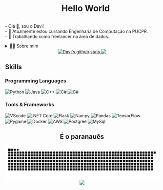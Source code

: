 <!DOCTYPE html>
<html lang="pt-BR">
<head>
    <meta charset="UTF-8">
    <meta name="viewport" content="width=device-width, initial-scale=1.0">
</head>
<body>

<!--título-->
<div id="user-content-toc">
    <ul align="center">
        <summary><h1 style="display: inline-block;">Hello World</h1></summary>
    </ul>
</div>

<!-- Presentation -->
<p>
    - Olá 👋, sou o Davi!<br>
    - 🌱 Atualmente estou cursando Engenharia de Computação na PUCPR.<br>
    - 🔭 Trabalhando como freelancer na área de dados.
</p>

<!-- Dropdown -->
<details>
    <summary>👨‍💻 Sobre mim</summary>
    <p>
        - 💬 Tenho 25 anos e atualmente moro em Curitiba. Tenho conhecimento com Python, Java e C++.<br>
        - ⚡ Gosto bastante de programar, jogar jogos virtuais e assistir filmes e séries.
    </p>
</details>

<!-- Links -->
<!--<a href="https://br.linkedin.com/in/davi-augusto-0633b91a2">-->
<!--<img src="https://img.shields.io/badge/LinkedIn-0077B5?style=for-the-badge&logo=linkedin&logoColor=white" alt="LinkedIn">-->
</a>

<!-- GithubStats -->
<div>
    <div align="center">
        <a href="https://github.com/davi-augusto-cardoso/github-readme-stats">
            <img align="center" src="https://github-readme-stats.vercel.app/api?username=davi-augusto-cardoso&show_icons=true&theme=white" alt="Davi's github stats" />
        </a>
        <a href="https://github.com/davi-augusto-cardoso/github-readme-stats">
            <img align="center" src="https://github-readme-stats.vercel.app/api/top-langs/?username=davi-augusto-cardoso&layout=compact&theme=white&hide_border=false" />
        </a>
    </div>
</div>


<!-- Portfolio -->

## Skills
<!-- Skills: Programming Languages -->
<div style="flex-basis: 48%;">
    <h3>Programming Languages</h3>
    <img align="center" alt="Python" height="30" width="40" src="https://cdn.jsdelivr.net/gh/devicons/devicon@latest/icons/python/python-original-wordmark.svg" />
    <img align="center" alt="Java" height="30" width="40" src="https://cdn.jsdelivr.net/gh/devicons/devicon@latest/icons/java/java-original.svg" />
    <img align="center" alt="C++" height="30" width="40" src="https://cdn.jsdelivr.net/gh/devicons/devicon@latest/icons/cplusplus/cplusplus-plain.svg" />
    <img align="center" alt="C#" height="30" width="40" src="https://cdn.jsdelivr.net/gh/devicons/devicon@latest/icons/csharp/csharp-plain.svg" />
    <img align="center" alt="C#" height="30" width="40" src="https://cdn.jsdelivr.net/gh/devicons/devicon@latest/icons/kotlin/kotlin-plain.svg" />
          
</div>

<!-- Skills: Tools & Frameworks -->
<div style="flex-basis: 48%;">
    <h3>Tools & Frameworks</h3>
    <img align="center" alt="VScode" height="30" width="40" src="https://cdn.jsdelivr.net/gh/devicons/devicon/icons/vscode/vscode-original.svg">
    <img align="center" alt=".NET Core" height="35" width="35" src="https://user-images.githubusercontent.com/25181517/121405754-b4f48f80-c95d-11eb-8893-fc325bde617f.png">
    <img align="center" alt="Flask" height="35" width="35" src="https://user-images.githubusercontent.com/25181517/183423775-2276e25d-d43d-4e58-890b-edbc88e915f7.png">
    <img align="center" alt="Numpy" height="35" width="35" src="https://github.com/marwin1991/profile-technology-icons/assets/76012086/4ec200c2-acdf-4c42-b419-cd49cba3d09f">
    <img align="center" alt="Pandas" height="35" width="35" src="https://github.com/marwin1991/profile-technology-icons/assets/76012086/24b02d77-2f28-43c7-b5d6-e15e3395851b">
    <img align="center" alt="TensorFlow" height="35" width="35" src="https://user-images.githubusercontent.com/25181517/223639822-2a01e63a-a7f9-4a39-8930-61431541bc06.png">
    <img align="center" alt="Pygame" height="35" width="35" src="https://github.com/marwin1991/profile-technology-icons/assets/76012086/cbaed680-d3a4-4693-9de6-23cdf5345928">
    <img align="center" alt="Docker" height="40" width="40" src="https://user-images.githubusercontent.com/25181517/117207330-263ba280-adf4-11eb-9b97-0ac5b40bc3be.png">
    <img align="center" alt="AWS" height="35" width="35" src="https://user-images.githubusercontent.com/25181517/183896132-54262f2e-6d98-41e3-8888-e40ab5a17326.png">
    <img align="center" alt="Postgree" height="40" width="40" src="https://user-images.githubusercontent.com/25181517/117208740-bfb78400-adf5-11eb-97bb-09072b6bedfc.png">
    <img align="center" alt="MySql" height="40" width="40" src="https://user-images.githubusercontent.com/25181517/183896128-ec99105a-ec1a-4d85-b08b-1aa1620b2046.png">
</div>
<!-- GIF -->
<div align="center">
    <p>
        <h2>É o paranauês</h2>
        <img src="https://github.com/davi-augusto-cardoso/davi-augusto-cardoso/blob/output/github-contribution-grid-snake.svg" />
        <img src="https://github.com/user-attachments/assets/78f3ca0d-4789-4e9e-9132-5abb43789efd" />
    </p>
</div>
</body>
</html>
